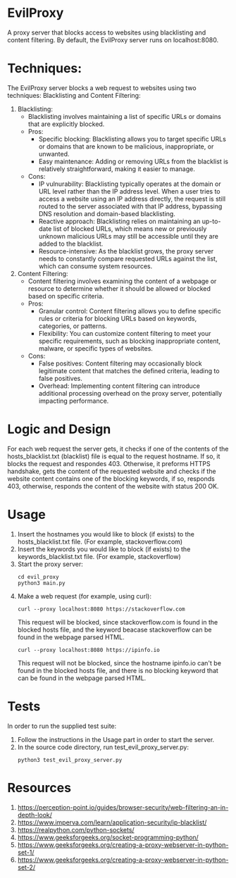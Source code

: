 # EvilProxy
A proxy server that blocks access to websites using blacklisting and content filtering. By default, the EvilProxy server runs on localhost:8080.

# Techniques:
The EvilProxy server blocks a web request to websites using two techniques: Blacklisting and Content Filtering:

1. Blacklisting:
   - Blacklisting involves maintaining a list of specific URLs or domains that are explicitly blocked.
   - Pros:
     - Specific blocking: Blacklisting allows you to target specific URLs or domains that are known to be malicious, inappropriate, or unwanted.
     - Easy maintenance: Adding or removing URLs from the blacklist is relatively straightforward, making it easier to manage.
   - Cons:
     - IP vulnurability: Blacklisting typically operates at the domain or URL level rather than the IP address level. When a user tries to access a website using an IP address directly, the request is still routed to the server associated with that IP address, bypassing DNS resolution and domain-based blacklisting.
     - Reactive approach: Blacklisting relies on maintaining an up-to-date list of blocked URLs, which means new or previously unknown malicious URLs may still be accessible until they are added to the blacklist.
     - Resource-intensive: As the blacklist grows, the proxy server needs to constantly compare requested URLs against the list, which can consume system resources.
2. Content Filtering:
   - Content filtering involves examining the content of a webpage or resource to determine whether it should be allowed or blocked based on specific criteria.
   - Pros:
     - Granular control: Content filtering allows you to define specific rules or criteria for blocking URLs based on keywords, categories, or patterns. 
     - Flexibility: You can customize content filtering to meet your specific requirements, such as blocking inappropriate content, malware, or specific types of websites.
   - Cons:
     - False positives: Content filtering may occasionally block legitimate content that matches the defined criteria, leading to false positives.
     - Overhead: Implementing content filtering can introduce additional processing overhead on the proxy server, potentially impacting performance.

# Logic and Design
For each web request the server gets, it checks if one of the contents of the hosts_blacklist.txt (blacklist) file is equal
to the request hostname. If so, it blocks the request and respondes 403. Otherwise, it preforms HTTPS handshake, gets the content of the requested website and checks if the website content contains one of the blocking keywords, if so, responds 403, otherwise, responds the content of the website with status 200 OK.

# Usage
1. Insert the hostnames you would like to block (if exists) to the hosts_blacklist.txt file. (For example, stackoverflow.com)
2. Insert the keywords you would like to block (if exists) to the keywords_blacklist.txt file. (For example, stackoverflow)
3. Start the proxy server:
    ```
    cd evil_proxy
    python3 main.py
    ```
4. Make a web request (for example, using curl):
    ```
    curl --proxy localhost:8080 https://stackoverflow.com
    ```
    This request will be blocked, since stackoverflow.com is found in the blocked hosts file, and the keyword beacase stackoverflow can be found in the webpage parsed HTML.
    ```
    curl --proxy localhost:8080 https://ipinfo.io
    ```
    This request will not be blocked, since the hostname ipinfo.io can't be found in the blocked hosts file, and there is no blocking keyword that can be found in the webpage parsed HTML.

# Tests
In order to run the supplied test suite:
1. Follow the instructions in the Usage part in order to start the server.
2. In the source code directory, run test_evil_proxy_server.py:
    ```
    python3 test_evil_proxy_server.py
    ```

# Resources
1. https://perception-point.io/guides/browser-security/web-filtering-an-in-depth-look/
2. https://www.imperva.com/learn/application-security/ip-blacklist/
3. https://realpython.com/python-sockets/
4. https://www.geeksforgeeks.org/socket-programming-python/
5. https://www.geeksforgeeks.org/creating-a-proxy-webserver-in-python-set-1/
6. https://www.geeksforgeeks.org/creating-a-proxy-webserver-in-python-set-2/